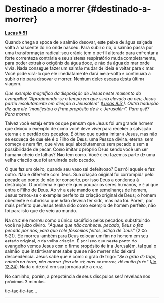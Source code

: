 # Destinado a morrer {#destinado-a-morrer}

[**Lucas 9:51**](http://bibliaonline.com.br/acf/lc/9/51)

Quando chega a época de o salmão desovar, este peixe de água salgada volta à nascente do rio onde nasceu. Para subir o rio, o salmão passa por uma transformação radical: seu crânio tem o perfil alterado para enfrentar a forte correnteza contrária e seu sistema respiratório muda completamente, para poder extrair o oxigênio da água doce, e não da água do mar onde vivia. Nada consegue fazer um salmão mudar de ideia e voltar para o mar. Você pode virá-lo que ele imediatamente dará meia-volta e continuará a subir o rio para desovar e morrer. Nenhum deles escapa desta última viagem.

_Que exemplo magnífico da disposição de Jesus neste momento do evangelho! “Aproximando-se o tempo em que seria elevado ao céu, Jesus partiu resolutamente em direção a Jerusalém” (_[_Lucas 9:51_](http://bibliaonline.com.br/acf/lc/9/51)_). Outra tradução diz que ele “manifestou o firme propósito de ir a Jerusalém”. Para quê? Para morrer._

Talvez você esteja entre os que pensam que Jesus foi um grande homem que deixou o exemplo de como você deve viver para receber a salvação eterna e o perdão dos pecados. É ótimo que queira imitar a Jesus, mas não se esqueça de que ele é o Filho de Deus, uma Pessoa divina, eterna, sem começo e nem fim, que viveu aqui absolutamente sem pecado e sem a possibilidade de pecar. Como imitar o próprio Deus sendo você um ser humano cheio de falhas? Não tem como. Você e eu fazemos parte de uma velha criação que foi arruinada pelo pecado.

O que faz um oleiro, quando seu vaso sai defeituoso? Destrói aquele e faz outro. Não é diferente com Deus. Sua criação original foi corrompida pelo pecado ao ponto de não ter conserto, por isso Deus a condenou à destruição. O problema é que ele quer poupar os seres humanos, e é aí que entra o Filho de Deus. Ao vir a este mundo em semelhança de homem, Jesus tornou-se o exemplar perfeito da criação original de Deus; o homem obediente e submisso que Adão deveria ter sido, mas não foi. Porém, por mais perfeito que Jesus tenha sido como exemplo de homem perfeito, não foi para isto que ele veio ao mundo.

Na cruz ele morreu como o único sacrifício pelos pecados, substituindo você no juízo divino. “_Aquele que não conheceu pecado, Deus o fez pecado por nós; para que nele fôssemos feitos justiça de Deus”_ (2 Co 5:21). Ele morreu também para Deus colocar um fim no homem em seu estado original, o da velha criação. É por isso que neste ponto do evangelho vemos Jesus com o firme propósito de ir a Jerusalém, tal qual o salmão, que instintivamente sabe que se não morrer não deixará descendência. Jesus sabe que é como o grão de trigo: “_Se o grão de trigo, caindo na terra, não morrer, fica ele só; mas se morrer, dá muito fruto”_ ([Jo 12:24](http://bibliaonline.com.br/acf/jo/12/24)). Nada o deterá em sua jornada até a cruz.

No caminho, porém, a prepotência de seus discípulos será revelada nos próximos 3 minutos.

tic-tac-tic-tac...

*****